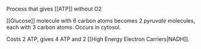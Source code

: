 Process that gives [[ATP]] without O2

[[Glucose]] molecule with 6 carbon atoms becomes 2 <i>pyruvate</i> molecules, each with 3 carbon atoms.
Occurs in cytosol.

Costs 2 ATP, gives 4 ATP and 2 [[High Energy Electron Carriers|NADH]].

